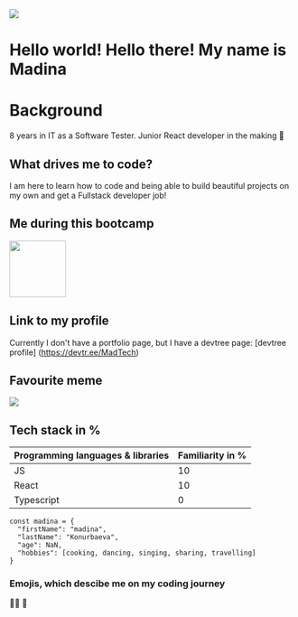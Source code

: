 <img src="https://media.giphy.com/media/YPhs6YoPXEJgFxERoG/giphy.gif?v=4&h=300&w=300&fit=cover&mask=circle&maxage=7d" />

# Hello world! Hello there! My name is Madina 

# Background
8 years in IT as a Software Tester. Junior React developer in the making 🚧

## What drives me to code? 
I am here to learn how to code and being able to build beautiful projects on my own and get a Fullstack developer job!

## Me during this bootcamp
<img src="https://media.giphy.com/media/2IudUHdI075HL02Pkk/giphy.gif" align="center" width="100" height="100" />


## Link to my profile

Currently I don't have a portfolio page, but I have a devtree page:
[devtree profile] (https://devtr.ee/MadTech)

## Favourite meme

<img src="https://i.redd.it/30ebreq98c121.jpg?v=4&h=300&w=300&fit=cover&mask=circle&maxage=7d" />

## Tech stack in %

| Programming languages & libraries | Familiarity in %  |
| ----------- | ----------- |
| JS | 10 |
| React| 10 |
| Typescript | 0 |


```
const madina = {
  "firstName": "madina",
  "lastName": "Konurbaeva",
  "age": NaN,
  "hobbies": [cooking, dancing, singing, sharing, travelling]
}
```

### Emojis, which descibe me on my coding journey
👩‍🚀 🚀 

